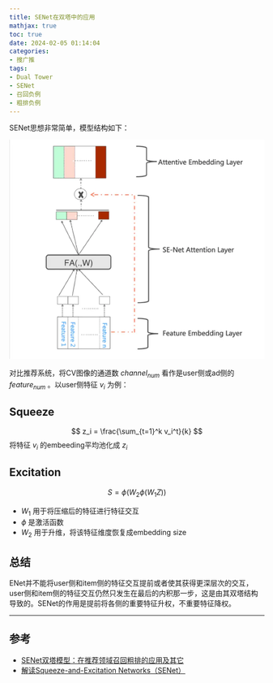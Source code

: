 ```yaml
---
title: SENet在双塔中的应用
mathjax: true
toc: true
date: 2024-02-05 01:14:04
categories:
- 搜广推
tags:
- Dual Tower
- SENet
- 召回负例
- 粗排负例
---
```


SENet思想非常简单，模型结构如下：

<!--more-->

![SENet](https://raw.githubusercontent.com/TransformersWsz/picx-images-hosting/96cf35a3f9d6db7affd5bca632a35891f42f9f91/image.4a55hw1xznq0.webp)

对比推荐系统，将CV图像的通道数 $channel_{num}$ 看作是user侧或ad侧的 $feature_{num}$ 。以user侧特征 $v_i$ 为例：

## Squeeze

$$
z_i = \frac{\sum_{t=1}^k v_i^t}{k}
$$
将特征 $v_i$ 的embeeding平均池化成 $z_i$

## Excitation

$$
S = \phi(W_2 \phi(W_1 Z))
$$

- $W_1$ 用于将压缩后的特征进行特征交互
- $\phi$ 是激活函数
- $W_2$ 用于升维，将该特征维度恢复成embedding size

## 总结
ENet并不能将user侧和item侧的特征交互提前或者使其获得更深层次的交互，user侧和item侧的特征交互仍然只发生在最后的内积那一步，这是由其双塔结构导致的。SENet的作用是提前将各侧的重要特征升权，不重要特征降权。
___

## 参考
- [SENet双塔模型：在推荐领域召回粗排的应用及其它](https://zhuanlan.zhihu.com/p/358779957)
- [解读Squeeze-and-Excitation Networks（SENet）](https://zhuanlan.zhihu.com/p/32702350)